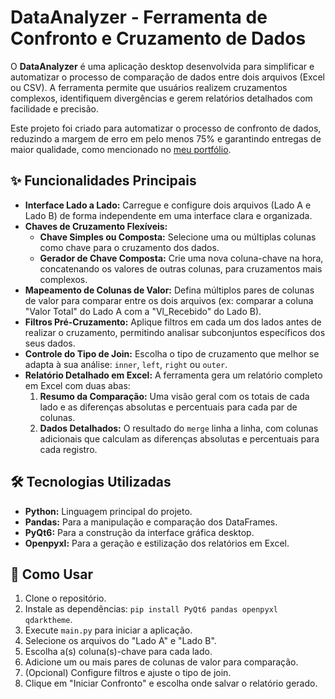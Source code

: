 # DataAnalyzer - Ferramenta de Confronto e Cruzamento de Dados

O **DataAnalyzer** é uma aplicação desktop desenvolvida para simplificar e automatizar o processo de comparação de dados entre dois arquivos (Excel ou CSV). A ferramenta permite que usuários realizem cruzamentos complexos, identifiquem divergências e gerem relatórios detalhados com facilidade e precisão.

Este projeto foi criado para automatizar o processo de confronto de dados, reduzindo a margem de erro em pelo menos 75% e garantindo entregas de maior qualidade, como mencionado no [meu portfólio](https://lontrasep1914.github.io/).

## ✨ Funcionalidades Principais

* **Interface Lado a Lado:** Carregue e configure dois arquivos (Lado A e Lado B) de forma independente em uma interface clara e organizada.
* **Chaves de Cruzamento Flexíveis:**
    * **Chave Simples ou Composta:** Selecione uma ou múltiplas colunas como chave para o cruzamento dos dados.
    * **Gerador de Chave Composta:** Crie uma nova coluna-chave na hora, concatenando os valores de outras colunas, para cruzamentos mais complexos.
* **Mapeamento de Colunas de Valor:** Defina múltiplos pares de colunas de valor para comparar entre os dois arquivos (ex: comparar a coluna "Valor Total" do Lado A com a "Vl_Recebido" do Lado B).
* **Filtros Pré-Cruzamento:** Aplique filtros em cada um dos lados antes de realizar o cruzamento, permitindo analisar subconjuntos específicos dos seus dados.
* **Controle do Tipo de Join:** Escolha o tipo de cruzamento que melhor se adapta à sua análise: `inner`, `left`, `right` ou `outer`.
* **Relatório Detalhado em Excel:** A ferramenta gera um relatório completo em Excel com duas abas:
    1.  **Resumo da Comparação:** Uma visão geral com os totais de cada lado e as diferenças absolutas e percentuais para cada par de colunas.
    2.  **Dados Detalhados:** O resultado do `merge` linha a linha, com colunas adicionais que calculam as diferenças absolutas e percentuais para cada registro.

## 🛠️ Tecnologias Utilizadas

* **Python:** Linguagem principal do projeto.
* **Pandas:** Para a manipulação e comparação dos DataFrames.
* **PyQt6:** Para a construção da interface gráfica desktop.
* **Openpyxl:** Para a geração e estilização dos relatórios em Excel.

## 🚀 Como Usar

1.  Clone o repositório.
2.  Instale as dependências: `pip install PyQt6 pandas openpyxl qdarktheme`.
3.  Execute `main.py` para iniciar a aplicação.
4.  Selecione os arquivos do "Lado A" e "Lado B".
5.  Escolha a(s) coluna(s)-chave para cada lado.
6.  Adicione um ou mais pares de colunas de valor para comparação.
7.  (Opcional) Configure filtros e ajuste o tipo de join.
8.  Clique em "Iniciar Confronto" e escolha onde salvar o relatório gerado.
